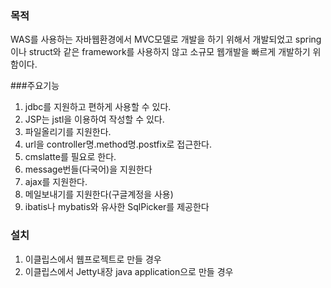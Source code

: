 ### 목적

WAS를 사용하는 자바웹환경에서 MVC모델로 개발을 하기 위해서 개발되었고 spring이나 struct와 같은 framework를 사용하지 않고 소규모 웹개발을 빠르게 개발하기 위함이다.


###주요기능
1. jdbc를 지원하고 편하게 사용할 수 있다.
2. JSP는 jstl을 이용하여 작성할 수 있다.
3. 파일올리기를 지원한다.
4. url을 controller명.method명.postfix로 접근한다.
5. cmslatte를 필요로 한다.
6. message번들(다국어)을 지원한다
7. ajax를 지원한다.
8. 메일보내기를 지원한다(구글계정을 사용)
9. ibatis나 mybatis와 유사한 SqlPicker를 제공한다


### 설치
1. 이클립스에서 웹프로젝트로 만들 경우
2. 이클립스에서 Jetty내장 java application으로 만들 경우

